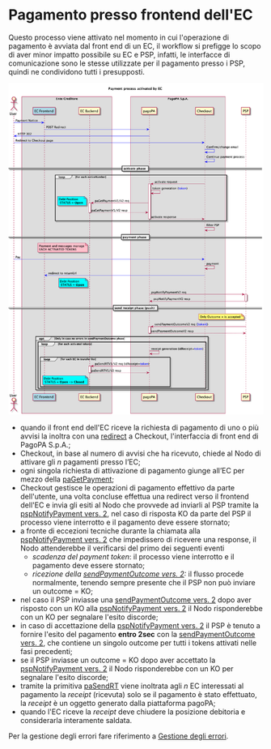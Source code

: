 # Pagamento presso frontend dell'EC

Questo processo viene attivato nel momento in cui l'operazione di pagamento è avviata dal front end di un EC, il workflow si prefigge lo scopo di aver minor impatto possibile su EC e PSP, infatti, le interfacce di comunicazione sono le stesse utilizzate per il pagamento presso i PSP, quindi ne condividono tutti i presupposti.

<div align="center">

<img src="../.gitbook/assets/nuovo_modello1_carrello_V3_SANP (14).png" alt="">

</div>

* quando il front end dell'EC riceve la richiesta di pagamento di uno o più avvisi la inoltra con una [redirect](../ente-creditore/modalita-dintegrazione/integrazione-touch-point-dellec-con-checkout.md) a Checkout, l'interfaccia di front end di PagoPA S.p.A.;
* Checkout, in base al numero di avvisi che ha ricevuto, chiede al Nodo di attivare gli _n_ pagamenti presso l’EC;
* ogni singola richiesta di attivazione di pagamento giunge all’EC per mezzo della [paGetPayment](../appendici/primitive.md#pagetpayment);
* Checkout gestisce le operazioni di pagamento effettivo da parte dell'utente, una volta concluse effettua una redirect verso il frontend dell'EC e invia gli esiti al Nodo che provvede ad inviarli al PSP tramite la [pspNotifyPayment vers. 2](../appendici/primitive.md#versione-2-4), nel caso di risposta KO da parte del PSP il processo viene interrotto e il pagamento deve essere stornato;
* a fronte di eccezioni tecniche durante la chiamata alla [pspNotifyPayment vers. 2](../appendici/primitive.md#versione-2-4) che impedissero di ricevere una response,  il Nodo attenderebbe il verificarsi del primo dei seguenti eventi
  * _scadenza del payment token_: il processo viene interrotto e il pagamento deve essere stornato;
  * _ricezione della_ [_sendPaymentOutcome vers. 2_](../appendici/primitive.md#versione-2-3)_:_ il flusso procede normalmente, tenendo sempre presente che il PSP non può inviare un outcome = KO;
* nel caso il PSP inviasse una [sendPaymentOutcome vers. 2](../appendici/primitive.md#versione-2-3) dopo aver risposto con un KO alla [pspNotifyPayment vers. 2](../appendici/primitive.md#versione-2-4) il Nodo risponderebbe con un KO per segnalare l'esito discorde;
* in caso di accettazione della [pspNotifyPayment vers. 2](../appendici/primitive.md#versione-2-4) il PSP è tenuto a fornire l'esito del pagamento **entro 2sec** con la [sendPaymentOutcome vers. 2](../appendici/primitive.md#versione-2-3), che contiene un singolo outcome per tutti i tokens attivati nelle fasi precedenti;
* se il PSP inviasse un outcome = KO dopo aver accettato la [pspNotifyPayment vers. 2](../appendici/primitive.md#versione-2-4) il Nodo risponderebbe con un KO per segnalare l'esito discorde;
* tramite la primitiva [paSendRT](../appendici/primitive.md#pasendrt) viene inoltrata agli _n_ EC interessati al pagamento la _receipt_ (ricevuta) solo se il pagamento è stato effettuato, la _receipt_ è un oggetto generato dalla piattaforma pagoPA;
* quando l'EC riceve la _receipt_ deve chiudere la posizione debitoria e considerarla interamente saldata.

Per la gestione degli errori fare riferimento a [Gestione degli errori](http://localhost:5000/o/KXYtsf32WSKm6ga638R3/s/mU2qgiLV1G3m9z1VjAOc/ "mention").
